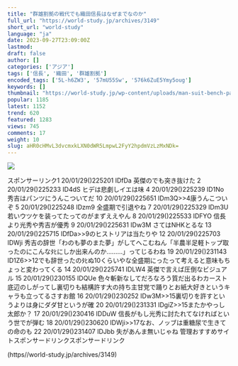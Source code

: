 ```yaml
---
title: "群雄割拠の戦代でも織田信長はなぜまでなのか"
full_url: "https://world-study.jp/archives/3149"
short_url: "world-study"
language: "ja"
date: 2023-09-27T23:09:00Z
lastmod: 
draft: false
author: []
categories: ['アジア']
tags: ['信長', '織田', '群雄割拠']
encoded_tags: ['5L-h6ZW3', '57mU55Sw', '576k6ZuE5Ymy5oug']
keywords: []
thumbnail: "https://world-study.jp/wp-content/uploads/man-suit-bench-park-tie-portrait-5206836.jpg"
popular: 1185
latest: 1152
trend: 620
featured: 1283
views: 745
comments: 17
weight: 10
slug: aHR0cHMvL3dvcmxkLXN0dWR5LmpwL2FyY2hpdmVzLzMxNDk=
---
```


![](https://world-study.jp/wp-content/uploads/man-suit-bench-park-tie-portrait-5206836.jpg)

スポンサーリンク1 20/01/29()225201 IDfDa 英傑のでも突き抜けた 2 20/01/29()225233 ID4dS ヒデは悲劇しイエは味 4 20/01/29()225239 ID1No 秀吉はパンツにうんこついてだ 10 20/01/29()225651 IDm3Q>>4康うんこついぞ 5 20/01/29()225248 IDzm9 全盛期で引退やね 7 20/01/29()225329 IDm3U 若いウツケを装ってたってのがまずええやん 8 20/01/29()225533 IDFYO 信長より光秀や秀吉が優秀 9 20/01/29()225631 IDw3M さてはNHKとるな 13 20/01/29()225715 IDfDa>>9のヒストリアは当たりや 12 20/01/29()225703 IDWji 秀吉の辞世「わのも夢のまた夢」がしてへこむねん「半農半足軽トップ取ったのにこんなﾀﾋにしか出来んのか………」ってじるわね 19 20/01/29()231143 ID1Z6>>12でも辞世ったのﾀﾋぬ10くらいやな全盛期にったって考えると意味もちょっと変わってくる 14 20/01/29()225741 IDLW4 英傑で言えば圧倒なビジュアル 15 20/01/29()230155 IDQUe 色々斬新なしてだろなろう質だ出るわカースト底辺のしがってし裏切りも結構許す大の持ち主甘党で踊りとお紙大好きというキャラも立ってるさすお館 16 20/01/29()230252 IDw3M>>15裏切りを許すというよりは身にダダ甘というが確 20 20/01/29()231331 IDgiZ>>15またかやっし太郎か？ 17 20/01/29()230416 IDDuW 信長がもし光秀に討たれてなければという世でが弾む 18 20/01/29()230620 IDWji>>17なお、ノッブは重糖尿で生きての命のも 22 20/01/29()231407 IDJbb 失があんま無いじゃね 管理おすすめサイトスポンサードリンクスポンサードリンク

(https//world-study.jp/archives/3149)
